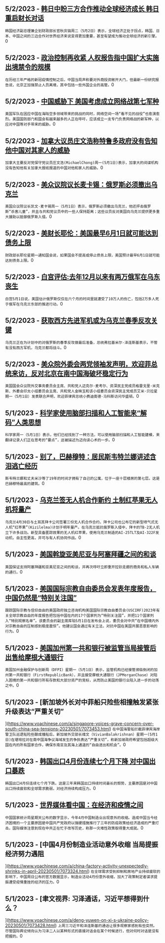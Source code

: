
  ## 5/2/2023 - [韩日中盼三方合作推动全球经济成长 韩日重启财长对话](https://www.voachinese.com/a/south-korea-hosts-china-japan-trilateral-finance-summit-20230502/7074782.html)
 ```韩国经济副总理兼企划财政部长官秋庆镐周二（5月2日）表示，全球经济正处于拐点，韩国、日本、中国之间的三边合作对世界经济来说变得更加重要，甚至有望成为推动全球经济的新引擎。```0
  ## 5/2/2023 - [政治控制再收紧 人权报告指中国扩大实施出境禁令的规模](https://www.voachinese.com/a/china-tightens-exit-ban-to-tighten-control-20230502/7074777.html)
 ```在历经三年严格的新冠疫情控制之后，中国当局声称要对外商投资敞开大门，但最新一份研究报告说，北京正加强禁止人员离境，其中包括一些外国企业的高管。```0
  ## 5/2/2023 - [中国威胁下 美国考虑成立网络战第七军种](https://www.voachinese.com/a/us-cyber-force-20230501/7074644.html)
 ```美国军队在因应中国在海陆空多领域带来的挑战的同时，网络空间一场“看不见的战役”也愈演愈烈。美国国防部门和国会有越来越多的人正在呼吁，应该成立一支专门负责网络战的新军种，以应对中国等对手带来的威胁。```0
  ## 5/2/2023 - [加拿大议员庄文浩称特鲁多政府没有告知他中国对其家人的威胁](https://www.voachinese.com/a/lawmaker-says-canada-govt-did-not-inform-him-of-report-of-china-s-threats-to-family-20230501/7074669.html)
 ```加拿大主要反对党保守党议员庄文浩(MichaelChong)周一(5月1日)表示，加拿大的间谍机构没有告知他有关加拿大报纸报道的中国对他和家人的威胁。```0
  ## 5/2/2023 - [美众议院议长麦卡锡：俄罗斯必须撤出乌克兰](https://www.voachinese.com/a/us-speaker-mccarthy-russia-must-pull-out-of-ukraine-20230501/7074650.html)
 ```美国众议院议长凯文·麦卡锡周一（5月1日）表示，俄罗斯必须撤出乌克兰，他还抨击俄罗斯“杀害儿童”，并且与共和党议员中的一些人保持距离；这些议员反对美国向乌克兰提供更多重大援助以抵御俄罗斯入侵。```0
  ## 5/2/2023 - [美财长耶伦：美国最早6月1日就可能达到债务上限](https://www.voachinese.com/a/us-could-hit-debt-ceiling-20230501/7074651.html)
 ```财政部长耶伦星期一通知国会说，如果国会不提高或停止债务上限，美国预计最早6月1日就可能达到债务上限。```0
  ## 5/2/2023 - [白宫评估:去年12月以来有两万俄军在乌东丧生](https://www.voachinese.com/a/deadly-round-of-russian-airstrikes-hit-ukraine-20230501/7074315.html)
 ```白宫5月1日说，美国估计俄罗斯仅仅在六个月的时间里就遭受了10万人的伤亡，包括2万多人死于俄军在乌克兰东部的推进行动。```0
  ## 5/2/2023 - [获取西方先进军机或为乌克兰春季反攻关键](https://www.voachinese.com/a/acquiring-advanced-jets-may-be-key-to-ukraine-s-spring-counteroffensive-20230501/7074258.html)
 ```乌克兰正在为计划中的对俄罗斯的春季反攻做最后准备，总统弗拉基米尔·泽连斯基表示，不管有没有西方军机，乌克兰都将战斗。```0
  ## 5/2/2023 - [美众院外委会两党领袖发声明，欢迎菲总统来访，反对北京在南中国海破坏稳定行为](https://www.voachinese.com/a/mccaul-meeks-kim-bera-welcome-philippine-president-marcos-to-washington-20230501/7074295.html)
 ```美国国会众议院外交事务委员会主席、共和党人迈克尔·麦考尔、资深民主党成员格雷戈里·米克斯、外委会印太小组委员会主席、共和党人金映玉和该小组委员会资深民主党成员艾米·贝拉星期一（5月1日）发表联合声明，欢迎菲律宾总统小费迪南德·马科斯访问华盛顿。```0
  ## 5/1/2023 - [科学家使用脑部扫描和人工智能来“解码”人类思想](https://www.voachinese.com/a/scientists-use-brain-scans-and-ai-to-decode-thoughts-20230501/7074242.html)
 ```科学家周一（5月1日）表示，他们已经找到了一种方法，可以使用脑部扫描和人工智能建模，来翻译记录人们正在思考的“要点”，这被描述为迈向读心术的一步。```0
  ## 5/1/2023 - [别了，巴赫穆特：居民斯韦特兰娜讲述含泪逃亡经历](https://www.voachinese.com/a/goodbye-bakhmut-svetlana-s-tale-of-escape-from-city-she-loves-20230501/7074152.html)
 ```斯韦特兰娜和丈夫米沙等了19年的时间才拥有了自己的公寓，位于一座十层楼房的第七层。这是巴赫穆特最高的建筑。```0
  ## 5/1/2023 - [乌克兰签无人机合作新约  土制红苹果无人机将量产](https://www.voachinese.com/a/ukraine-signed-contracts-with-turkey-s-baykar-while-the-kizilelma-drones-to-start-production-next-year-20230502/7074056.html)
 ```乌克兰4月30日与土耳其拜卡公司签署三份无人机合作合约，拜卡公司也公布它的新型喷气式无人机“红苹果”(Kizilelma)计划于明年量产。在乌克兰抵抗俄罗斯入侵中，拜卡的TB-2无人机立下许多战功。新型具备匿踪效果的无人机红苹果，使用乌克兰制造的AI-25TLT及AI-322F发动机，自主性更高，并可与有人机协同作战。```0
  ## 5/1/2023 - [美国斡旋亚美尼亚与阿塞拜疆之间的和谈](https://www.voachinese.com/a/us-holds-peace-talks-20230501/7073996.html)
 ```美国保证支持阿塞拜疆和亚美尼亚之间的和谈，并再次呼吁立即重开拉钦走廊的商务和私人车辆的通行。```0
  ## 5/1/2023 - [美国国际宗教自由委员会发表年度报告，中国仍然是“特别关注国”](https://www.voachinese.com/a/uscirf-religous-freedom-china-iran-russia-xinjiang-tibet-20230501/7074025.html)
 ```跟踪国际宗教与信仰自由的美国政府独立咨询机构美国国际宗教自由委员会(USCIRF)2023年有关全球宗教自由的年度报告把包括中国在内的17个国家列为“特别关注国”，并把11个国家列入“特别观察名单”。该委员会的副主席库珀5月1日在发布会上说，委员会对中共“在中国境内外对宗教自由的压制感到极度震惊”。他建议国会通过有关立法，对抗中国在美国开展恶意影响的行为。```0
  ## 5/1/2023 - [美国加州第一共和银行被监管当局接管后出售给摩根大通银行 ](https://www.voachinese.com/a/first-republic-bank-seized-sold-to-jpmorgan-chase-20230501/7073325.html)
 ```美国加州金融保护与创新局（DFPI）星期一（5月1日）表示，监管机构已经接管濒临倒闭的加州第一共和银行（FirstRepublicBank），并且接受摩根大通银行（JPMorganChase）对陷入困境的第一共和银行所有存款和大部分资产的竞标，从而防止美国的银行业陷入进一步的动荡之中。```0
  ## 5/1/2023 - [新加坡外长对中菲船只险些相撞触发紧张升级表达“严重关切”

](https://www.voachinese.com/a/singapore-voices-grave-concern-over-south-china-sea-tensions-20230501/7073453.html)
 ```在中国海警船拦截菲律宾海岸警卫队巡逻船险些酿成撞船后，新加坡外交部长维文（VivianBalakrishnan）星期一(5月1日)在堪培拉对在南中国海争议海域发生的争执表达“严重关切”，称新加坡政府希望包括超级大国在内的所有国家合作，确保东南亚及其海上通道的“自由进出和机会”。```0
  ## 5/1/2023 - [韩国出口4月份连续七个月下降 对中国出口暴跌](https://www.voachinese.com/a/s-korea-exports-suffer-longest-losing-streak-in-3-years-china-sales-tumble-20230501/7073331.html)
 ```韩国出口4月份连续七个月下跌。这是三年来韩国出口持续时间最长的颓势，主要原因是对中国出口持续疲软和全球需求脆弱，对经济持续构成压力。```0
  ## 5/1/2023 - [世界媒体看中国：在经济和疫情之间](https://www.voachinese.com/a/world-media-on-china---between-economics-and-covid/7073471.html)
 ```中国国家统计局星期天公布的数字显示，今年4月中国制造业出现意外的收缩。造成中国当今经济困境的一个主要原因是中国共产党政府以强硬措施推行了三年的防疫政策给经济造成的严重打击。国际媒体注意到现在中共正在忙于改写历史，称那一灾难性政策取得重大成就。```0
  ## 5/1/2023 - [中国4月份制造业活动意外收缩 当局提振经济努力遇阻



](https://www.voachinese.com/a/china-factory-activity-unexpectedly-shrinks-in-april-20230501/7073324.html)
 ```在全球需求受到抑制和房地产业持续疲软的影响下，中国周日公布的官方数据显示，制造业活动4月份意外收缩，加大了政策制定者谋求提振遭受疫情重挫的经济的压力。```0
  ## 5/1/2023 - [聿文视界: 习泽通话，习近平想得到什么？




](https://www.voachinese.com/a/deng-yuwen-on-xi-s-ukraine-policy-20230501/7073428.html)
 ```上周三习近平和泽连斯基的通话让很多观察家感到有些突然。尽管国际舆论倾向认为习泽二人以某种形式的直接对话会在某个时候进行，但对何时对话是没有把握的。```0